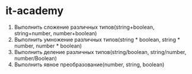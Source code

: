 # it-academy
1) Выполнить сложение различных типов(string+boolean, string+number, number+boolean)
2) Выполнить умножение различных типов(string * boolean, string * number, number * boolean)
3) Выполнить деление различных типов(string/boolean, string/number, number/Boolean)
4) Выполнить явное преобразование(number, string, boolean)
